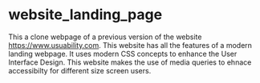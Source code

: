 # website_landing_page
This a clone webpage of a previous version of the website https://www.usuability.com.
This website has all the features of a modern landing webpage.
It uses modern CSS concepts to enhance the User Interface Design.
This website makes the use of media queries to ehnace accessibilty for different size screen users.
